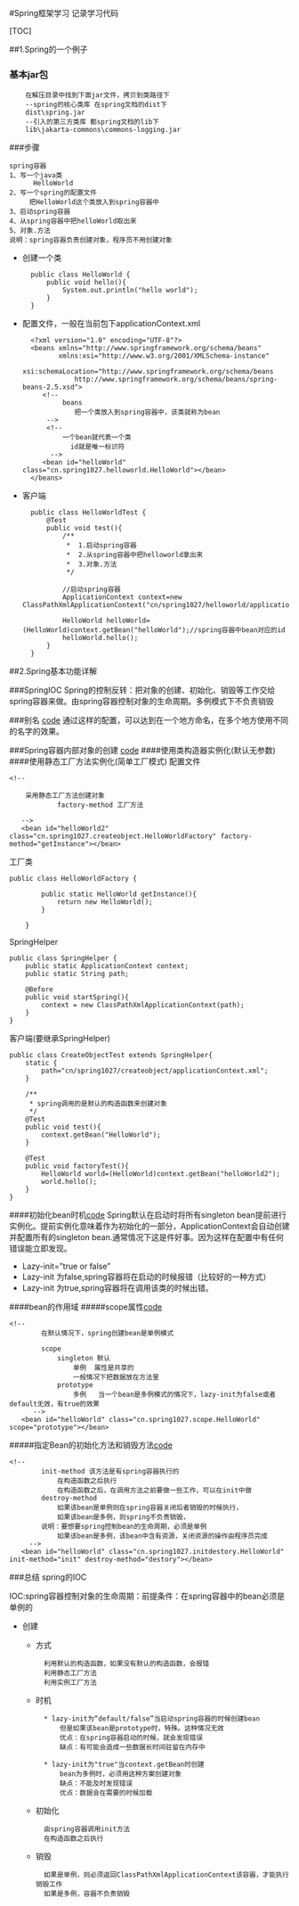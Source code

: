 #Spring框架学习
记录学习代码


[TOC]


[1]:https://github.com/xxxgitone/springCode/tree/master/src/cn/spring1027/alias
[2]:https://github.com/xxxgitone/springCode/tree/master/src/cn/spring1027/createobject
[3]:https://github.com/xxxgitone/springCode/tree/master/src/cn/spring1027/createobject/when
[4]:https://github.com/xxxgitone/springCode/tree/master/src/cn/spring1027/scope
[5]:https://github.com/xxxgitone/springCode/tree/master/src/cn/spring1027/initdestory
##1.Spring的一个例子

### 基本jar包

		在解压目录中找到下面jar文件，拷贝到类路径下 
		--spring的核心类库 在spring文档的dist下 
		dist\spring.jar
		--引入的第三方类库 都spring文档的lib下
		lib\jakarta-commons\commons-logging.jar

###步骤

	spring容器
	1、写一个java类
	      HelloWorld
	2、写一个spring的配置文件
	     把HelloWorld这个类放入到spring容器中
	3、启动spring容器
	4、从spring容器中把helloWorld取出来
	5、对象.方法
	说明：spring容器负责创建对象，程序员不用创建对象

* 创建一个类

		public class HelloWorld {
			public void hello(){
				System.out.println("hello world");
			}
		}

* 配置文件，一般在当前包下applicationContext.xml

		<?xml version="1.0" encoding="UTF-8"?>
		<beans xmlns="http://www.springframework.org/schema/beans"
		       xmlns:xsi="http://www.w3.org/2001/XMLSchema-instance"
		       xsi:schemaLocation="http://www.springframework.org/schema/beans
		           http://www.springframework.org/schema/beans/spring-beans-2.5.xsd">
		   <!-- 
		   		beans
		   		   把一个类放入到spring容器中，该类就称为bean
		    -->
		    <!-- 
		    	一个bean就代表一个类
		    	  id就是唯一标识符
		     -->
		   <bean id="helloWorld" class="cn.spring1027.helloworld.HelloWorld"></bean>
		</beans>

* 客户端

		public class HelloWorldTest {
			@Test
			public void test(){
				/**
				 *  1.启动spring容器
				 *  2.从spring容器中把helloworld拿出来
				 *  3.对象.方法
				 */
				
				//启动spring容器
				ApplicationContext context=new ClassPathXmlApplicationContext("cn/spring1027/helloworld/applicationContext.xml");
				
				HelloWorld helloWorld=(HelloWorld)context.getBean("helloWorld");//spring容器中bean对应的id
				helloWorld.hello();
			}
		}

##2.Spring基本功能详解

###SpringIOC
Spring的控制反转：把对象的创建、初始化、销毁等工作交给spring容器来做。由spring容器控制对象的生命周期。多例模式下不负责销毁

###别名 	[code][1]
通过这样的配置，可以达到在一个地方命名，在多个地方使用不同的名字的效果。
	<bean id="helloWorld" class="cn.spring1027.alias.HelloWorld"></bean>
	<alias name="helloWorld" alias="wangermazi"/>
	<alias name="helloWorld" alias="liulaosan"/>

###Spring容器内部对象的创建 [code][2]
####使用类构造器实例化(默认无参数)
	<!--在这个配置文件中spring要用默认的构造函数为HelloWorld创建对象  -->
	<bean id="helloWorld" class="cn.spring1027.createobject.HelloWorld"></bean>
####使用静态工厂方法实例化(简单工厂模式)
配置文件

	<!-- 
	   
	   	采用静态工厂方法创建对象 
	   			factory-method 工厂方法
	   
	   -->
	   <bean id="helloWorld2" class="cn.spring1027.createobject.HelloWorldFactory" factory-method="getInstance"></bean>
	
	
工厂类

	public class HelloWorldFactory {
			
			public static HelloWorld getInstance(){
				return new HelloWorld();
			}
			
		}   
SpringHelper

	public class SpringHelper {
		public static ApplicationContext context;
		public static String path;
		
		@Before
		public void startSpring(){
			context = new ClassPathXmlApplicationContext(path);
		}
	}

客户端(要继承SpringHelper)

	public class CreateObjectTest extends SpringHelper{
		static {
			path="cn/spring1027/createobject/applicationContext.xml";
		}
		
		/**
		 * spring调用的是默认的构造函数来创建对象
		 */
		@Test
		public void test(){
			context.getBean("HelloWorld"); 
		}
		
		@Test
		public void factoryTest(){
			HelloWorld world=(HelloWorld)context.getBean("helloWorld2");
			world.hello();
		}
	}

####初始化bean时机[code][3]
Spring默认在启动时将所有singleton bean提前进行实例化。提前实例化意味着作为初始化的一部分，ApplicationContext会自动创建并配置所有的singleton bean.通常情况下这是件好事。因为这样在配置中有任何错误能立即发现。

* Lazy-init=”true or  false”
* Lazy-init 为false,spring容器将在启动的时候报错（比较好的一种方式）
* Lazy-init 为true,spring容器将在调用该类的时候出错。

####bean的作用域
#####scope属性[code][4]

	<!-- 
	     	在默认情况下，spring创建bean是单例模式
	     	
	     	scope
	     		singleton 默认
	     			单例  属性是共享的
	     			一般情况下把数据放在方法里
	     		prototype
	     			多例   当一个bean是多例模式的情况下，lazy-init为false或者default无效，有true的效果
	      -->
	   <bean id="helloWorld" class="cn.spring1027.scope.HelloWorld" scope="prototype"></bean>

#####指定Bean的初始化方法和销毁方法[code][5]

	<!-- 
	 		init-method 该方法是有spring容器执行的
	 			在构造函数之后执行
	 			在构造函数之后，在调用方法之前要做一些工作，可以在init中做
	 		destroy-method
	 			如果该bean是单例则在spring容器关闭后者销毁的时候执行，
	 			如果该bean是多例，则spring不负责销毁，
	 		说明：要想要spring控制bean的生命周期，必须是单例
	 			如果该bean是多例，该bean中含有资源，关闭资源的操作由程序员完成
	 	 -->
	   <bean id="helloWorld" class="cn.spring1027.initdestory.HelloWorld" init-method="init" destroy-method="destory"></bean>
   
###总结 spring的IOC

  IOC:spring容器控制对象的生命周期：前提条件：在spring容器中的bean必须是单例的

*  创建

	* 方式

			利用默认的构造函数，如果没有默认的构造函数，会报错
			利用静态工厂方法
			利用实例工厂方法

	* 时机

			* lazy-init为“default/false”当启动spring容器的时候创建bean
				但是如果该bean是prototype时，特殊。这种情况无效
				优点：在spring容器启动的时候，就会发现错误
				缺点：有可能会造成一些数据长时间驻留在内存中

			* lazy-init为"true"当context.getBean时创建
				bean为多例时，必须用这种方案创建对象
				缺点：不能及时发现错误
				优点：数据会在需要的时候加载
	* 初始化


			由spring容器调用init方法
			在构造函数之后执行

	* 销毁

			如果是单例，则必须返回ClassPathXmlApplicationContext该容器，才能执行销毁工作
			如果是多例，容器不负责销毁
		



	